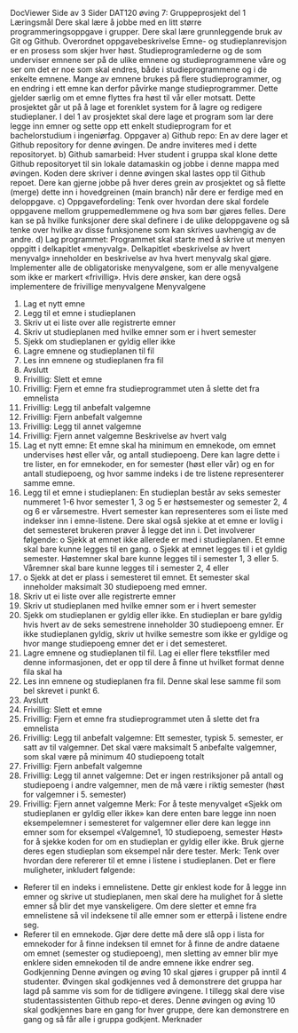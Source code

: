 DocViewer
Side
av 3
Sider
DAT120 øving 7: Gruppeprosjekt del 1
Læringsmål
Dere skal lære å jobbe med en litt større programmeringsoppgave i grupper. Dere skal lære
grunnleggende bruk av Git og Github.
Overordnet oppgavebeskrivelse
Emne- og studieplanrevisjon er en prosess som skjer hver høst. Studieprogramlederne og de
som underviser emnene ser på de ulike emnene og studieprogrammene våre og ser om det er
noe som skal endres, både i studieprogrammene og i de enkelte emnene. Mange av emnene
brukes på flere studieprogrammer, og en endring i ett emne kan derfor påvirke mange
studieprogrammer. Dette gjelder særlig om et emne flyttes fra høst til vår eller motsatt.
Dette prosjektet går ut på å lage et forenklet system for å lagre og redigere studieplaner. I del 1 av
prosjektet skal dere lage et program som lar dere legge inn emner og sette opp ett enkelt
studieprogram for et bachelorstudium i ingeniørfag.
Oppgaver
a) Github repo: En av dere lager et Github repository for denne øvingen. De andre inviteres
med i dette repositoryet.
b) Github samarbeid: Hver student i gruppa skal klone dette Github repositoryet til sin
lokale datamaskin og jobbe i denne mappa med øvingen. Koden dere skriver i denne
øvingen skal lastes opp til Github repoet. Dere kan gjerne jobbe på hver deres grein av
prosjektet og så flette (merge) dette inn i hovedgreinen (main branch) når dere er ferdige
med en deloppgave.
c) Oppgavefordeling: Tenk over hvordan dere skal fordele oppgavene mellom
gruppemedlemmene og hva som bør gjøres felles. Dere kan se på hvilke funksjoner dere
skal definere i de ulike deloppgavene og så tenke over hvilke av disse funksjonene som
kan skrives uavhengig av de andre.
d) Lag programmet: Programmet skal starte med å skrive ut menyen oppgitt i delkapitlet
«menyvalg». Delkapitlet «beskrivelse av hvert menyvalg» inneholder en beskrivelse av
hva hvert menyvalg skal gjøre. Implementer alle de obligatoriske menyvalgene, som er
alle menyvalgene som ikke er markert «frivillig». Hvis dere ønsker, kan dere også
implementere de frivillige menyvalgene
Menyvalgene

1. Lag et nytt emne
2. Legg til et emne i studieplanen
3. Skriv ut ei liste over alle registrerte emner
4. Skriv ut studieplanen med hvilke emner som er i hvert semester
5. Sjekk om studieplanen er gyldig eller ikke
6. Lagre emnene og studieplanen til fil
7. Les inn emnene og studieplanen fra fil
8. Avslutt
9. Frivillig: Slett et emne
10. Frivillig: Fjern et emne fra studieprogrammet uten å slette det fra emnelista
11. Frivillig: Legg til anbefalt valgemne
12. Frivillig: Fjern anbefalt valgemne
13. Frivillig: Legg til annet valgemne
14. Frivillig: Fjern annet valgemne
    Beskrivelse av hvert valg
15. Lag et nytt emne: Et emne skal ha minimum en emnekode, om emnet undervises høst
    eller vår, og antall studiepoeng. Dere kan lagre dette i tre lister, en for emnekoder, en for
    semester (høst eller vår) og en for antall studiepoeng, og hvor samme indeks i de tre
    listene representerer samme emne.
16. Legg til et emne i studieplanen: En studieplan består av seks semester nummeret 1-6
    hvor semester 1, 3 og 5 er høstsemester og semester 2, 4 og 6 er vårsemestre. Hvert
    semester kan representeres som ei liste med indekser inn i emne-listene. Dere skal også
    sjekke at et emne er lovlig i det semesteret brukeren prøver å legge det inn i. Det
    involverer følgende:
    o Sjekk at emnet ikke allerede er med i studieplanen. Et emne skal bare kunne
    legges til en gang.
    o Sjekk at emnet legges til i et gyldig semester. Høstemner skal bare kunne legges
    til i semester 1, 3 eller 5. Våremner skal bare kunne legges til i semester 2, 4 eller
17. o Sjekk at det er plass i semesteret til emnet. Et semester skal inneholder
    maksimalt 30 studiepoeng med emner.
18. Skriv ut ei liste over alle registrerte emner
19. Skriv ut studieplanen med hvilke emner som er i hvert semester
20. Sjekk om studieplanen er gyldig eller ikke. En studieplan er bare gyldig hvis hvert av de
    seks semestrene inneholder 30 studiepoeng emner. Er ikke studieplanen gyldig, skriv ut
    hvilke semestre som ikke er gyldige og hvor mange studiepoeng emner det er i det
    semesteret.
21. Lagre emnene og studieplanen til fil. Lag ei eller flere tekstfiler med denne
    informasjonen, det er opp til dere å finne ut hvilket format denne fila skal ha
22. Les inn emnene og studieplanen fra fil. Denne skal lese samme fil som bel skrevet i
    punkt 6.
23. Avslutt
24. Frivillig: Slett et emne
25. Frivillig: Fjern et emne fra studieprogrammet uten å slette det fra emnelista
26. Frivillig: Legg til anbefalt valgemne: Ett semester, typisk 5. semester, er satt av til
    valgemner. Det skal være maksimalt 5 anbefalte valgemner, som skal være på minimum
    40 studiepoeng totalt
27. Frivillig: Fjern anbefalt valgemne
28. Frivillig: Legg til annet valgemne: Det er ingen restriksjoner på antall og studiepoeng i
    andre valgemner, men de må være i riktig semester (høst for valgemner i 5. semester)
29. Frivillig: Fjern annet valgemne
    Merk: For å teste menyvalget «Sjekk om studieplanen er gyldig eller ikke» kan dere enten bare
    legge inn noen eksempelemner i semesteret for valgemner eller dere kan legge inn emner som
    for eksempel «Valgemne1, 10 studiepoeng, semester Høst» for å sjekke koden for om en
    studieplan er gyldig eller ikke. Bruk gjerne deres egen studieplan som eksempel når dere tester.
    Merk: Tenk over hvordan dere refererer til et emne i listene i studieplanen. Det er flere
    muligheter, inkludert følgende:

- Referer til en indeks i emnelistene. Dette gir enklest kode for å legge inn emner og skrive
  ut studieplanen, men skal dere ha mulighet for å slette emner så blir det mye
  vanskeligere. Om dere sletter et emne fra emnelistene så vil indeksene til alle emner
  som er etterpå i listene endre seg.
- Referer til en emnekode. Gjør dere dette må dere slå opp i lista for emnekoder for å finne
  indeksen til emnet for å finne de andre dataene om emnet (semester og studiepoeng),
  men sletting av emner blir mye enklere siden emnekoden til de andre emnene ikke
  endrer seg.
  Godkjenning
  Denne øvingen og øving 10 skal gjøres i grupper på inntil 4 studenter. Øvingen skal godkjennes
  ved å demonstrere det gruppa har lagd på samme vis som for de tidligere øvingene. I tillegg skal
  dere vise studentassistenten Github repo-et deres. Denne øvingen og øving 10 skal godkjennes
  bare en gang for hver gruppe, dere kan demonstrere en gang og så får alle i gruppa godkjent.
  Merknader

